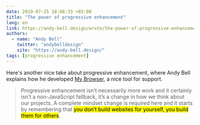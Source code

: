 ```yaml
---
date: 2019-07-25 18:08:33 +02:00
title: "The power of progressive enhancement"
lang: en
link: https://andy-bell.design/wrote/the-power-of-progressive-enhancement/
authors:
  - name: "Andy Bell"
    twitter: "andybelldesign"
    site: "https://andy-bell.design/"
tags: [progressive enhancement]
---
```


Here's another nice take about progressive enhancement, where Andy Bell explains how he developed [My Browser](https://mybrowser.fyi/), a nice tool for support.

> Progressive enhancement isn’t necessarily more work and it certainly isn’t a non-JavaScript fallback, it’s a change in how we think about our projects. A complete mindset change is required here and it starts by remembering that <mark>you don’t build websites for yourself, you build them for others</mark>.
